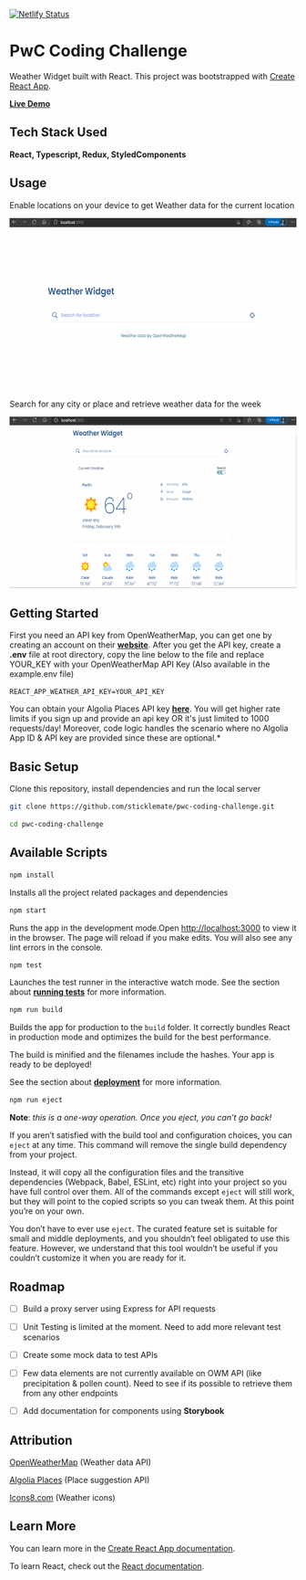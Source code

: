 [![Netlify Status](https://api.netlify.com/api/v1/badges/1e194d44-7650-406d-9f1f-c54876114cf0/deploy-status)](https://app.netlify.com/sites/tender-bohr-6e3fc8/deploys)

# PwC Coding Challenge

Weather Widget built with React. This project was bootstrapped with [Create React App](https://github.com/facebook/create-react-app).

**[Live Demo](https://pwc-weather-widget.netlify.app/)**

## Tech Stack Used

**React, Typescript, Redux, StyledComponents**

## Usage

Enable locations on your device to get Weather data for the current location

<img alt="weather for current location" src="https://github.com/sticklemate/pwc-coding-challenge/blob/main/docs/gif/location_current.gif?raw=true" width="550" height="300" />

Search for any city or place and retrieve weather data for the week

<img alt="search weather location" src="https://github.com/sticklemate/pwc-coding-challenge/blob/main/docs/gif/location_search.gif?raw=true" width="550" height="300" />


## Getting Started

First you need an API key from OpenWeatherMap, you can get one by creating an account on their **[website](https://openweathermap.org/)**.
After you get the API key, create a **.env** file at root directory, copy the line below to the file and replace YOUR_KEY with your OpenWeatherMap API Key (Also available in the example.env file)

```
REACT_APP_WEATHER_API_KEY=YOUR_API_KEY
```

You can obtain your Algolia Places API key **[here](https://community.algolia.com/places/pricing.html)**. You will get higher rate limits if you sign up and provide an api key OR it's just limited to 1000 requests/day! Moreover, code logic handles the scenario where no Algolia App ID & API key are provided since these are optional.*

## Basic Setup
Clone this repository, install dependencies and run the local server

```bash
git clone https://github.com/sticklemate/pwc-coding-challenge.git
```

```bash
cd pwc-coding-challenge
```

## Available Scripts
```bash
npm install
```
Installs all the project related packages and dependencies
```bash
npm start
```
Runs the app in the development mode.Open [http://localhost:3000](http://localhost:3000/) to view it in the browser. The page will reload if you make edits. You will also see any lint errors in the console.

```bash
npm test
```
Launches the test runner in the interactive watch mode. See the section about [**running tests**](https://facebook.github.io/create-react-app/docs/running-tests) for more information.

```bash
npm run build
```
Builds the app for production to the `build` folder. It correctly bundles React in production mode and optimizes the build for the best performance.

The build is minified and the filenames include the hashes. Your app is ready to be deployed!

See the section about [**deployment**](https://facebook.github.io/create-react-app/docs/deployment) for more information.

```bash
npm run eject
```
**Note**: _this is a one-way operation. Once you eject, you can’t go back!_

If you aren’t satisfied with the build tool and configuration choices, you can `eject` at any time. This command will remove the single build dependency from your project.

Instead, it will copy all the configuration files and the transitive dependencies (Webpack, Babel, ESLint, etc) right into your project so you have full control over them. All of the commands except `eject` will still work, but they will point to the copied scripts so you can tweak them. At this point you’re on your own.

You don’t have to ever use `eject`. The curated feature set is suitable for small and middle deployments, and you shouldn’t feel obligated to use this feature. However, we understand that this tool wouldn’t be useful if you couldn’t customize it when you are ready for it.


## Roadmap

- [ ] Build a proxy server using Express for API requests

- [ ] Unit Testing is limited at the moment. Need to add more relevant test scenarios

- [ ] Create some mock data to test APIs

- [ ] Few data elements are not currently available on OWM API (like precipitation & pollen count). Need to see if its possible to retrieve them from any other endpoints

- [ ] Add documentation for components using **Storybook**


## Attribution

[OpenWeatherMap](https://openweathermap.org/ 'OpenWeatherMap') (Weather data API)

[Algolia Places](https://community.algolia.com/places/ 'Algolia Places') (Place suggestion API)

[Icons8.com](https://www.icons8.com 'Icons8.com') (Weather icons)

## Learn More

You can learn more in the [Create React App documentation](https://facebook.github.io/create-react-app/docs/getting-started).

To learn React, check out the [React documentation](https://reactjs.org/).
